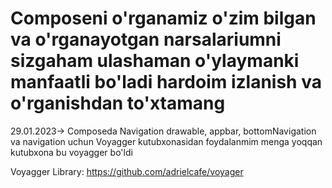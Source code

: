 # Composeni o'rganamiz o'zim bilgan va o'rganayotgan narsalariumni sizgaham ulashaman o'ylaymanki manfaatli bo'ladi hardoim izlanish va o'rganishdan to'xtamang 

29.01.2023-> Composeda Navigation drawable, appbar, bottomNavigation va navigation uchun Voyagger kutubxonasidan foydalanmim menga yoqqan kutubxona bu voyagger bo'ldi

Voyagger Library:  https://github.com/adrielcafe/voyager
